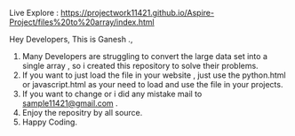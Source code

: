 Live Explore : 
https://projectwork11421.github.io/Aspire-Project/files%20to%20array/index.html

Hey Developers, This is Ganesh .,
1. Many Developers are struggling to convert the large data set into a single array , so i created this repository to solve their problems.
2. If you want to just load the file in your website , just use the python.html or javascript.html as your need to load and use the file in your projects.
3. If you want to change or i did any mistake mail to sample11421@gmail.com .
4. Enjoy the repositry by all source.
5. Happy Coding.
